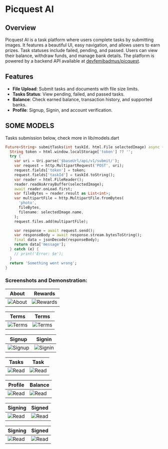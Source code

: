 # Picquest AI

## Overview

Picquest AI is a task platform where users complete tasks by submitting images. It features a beautiful UI, easy navigation, and allows users to earn prizes. Task statuses include failed, pending, and passed. Users can view their balance, withdraw funds, and manage bank details. The platform is powered by a backend API available at [devfemibadmus/picquest](https://github.com/devfemibadmus/picquest).

## Features

- **File Upload**: Submit tasks and documents with file size limits.
- **Tasks Status**: View pending, failed, and passed tasks.
- **Balance**: Check earned balance, transaction history, and supported banks.
- **Profile**: Signup, Signin, and account verification.


## SOME MODELS

Tasks submission below, check more in lib/models.dart

```dart
Future<String> submitTasks(int taskId, html.File selectedImage) async {
  String token = html.window.localStorage['token'] ?? '';
  try {
    var uri = Uri.parse('$baseUrl/api/v1/submit/');
    var request = http.MultipartRequest('POST', uri);
    request.fields['token'] = token;
    request.fields['taskId'] = taskId.toString();
    var reader = html.FileReader();
    reader.readAsArrayBuffer(selectedImage);
    await reader.onLoad.first;
    var fileBytes = reader.result as List<int>;
    var multipartFile = http.MultipartFile.fromBytes(
      'photo',
      fileBytes,
      filename: selectedImage.name,
    );
    request.files.add(multipartFile);

    var response = await request.send();
    var responseBody = await response.stream.bytesToString();
    final data = jsonDecode(responseBody);
    return data['message'];
  } catch (e) {
    // print('Error: $e');
  }
  return 'Something went wrong';
}
```


### Screenshots and Demonstration:

| About | Rewards |
|-------------------- | ------------------- |
| ![About](medias/picquest.online_(iPhone%2012%20Pro).png?raw=true) | ![Rewards](medias/picquest.online_(iPhone%2012%20Pro)%20(2).png?raw=true) |

| Terms | Terms |
|-------------- | ---------------------------- |
| ![Terms](medias/picquest.online_(iPhone%2012%20Pro)%20(3).png?raw=true) | ![Terms](medias/picquest.online_(iPhone%2012%20Pro)%20(1).png?raw=true) |

| Signup | Signin |
|--------------------- | --------------------------- |
| ![Signup](medias/picquest.online_app_(iPhone%2012%20Pro)%20(5).png?raw=true) | ![Signin](medias/picquest.online_app_(iPhone%2012%20Pro)%20(6).png?raw=true) |

| Tasks | Task |
|----------------------- | ---------- |
| ![Read](medias/picquest.online_app_(iPhone%2012%20Pro)%20(1).png?raw=true) | ![Read](medias/picquest.online_app_(iPhone%2012%20Pro)%20(4).png?raw=true) |

| Profile | Balance |
|----------------------- | ---------- |
| ![Read](medias/picquest.online_app_(iPhone%2012%20Pro)%20(2).png?raw=true) | ![Read](medias/picquest.online_app_(iPhone%2012%20Pro)%20(3).png?raw=true) |

| Signing | Signed |
|----------------------- | ---------- |
| ![Read](readme?raw=true) | ![Read](readme?raw=true) |

| Signing | Signed |
|----------------------- | ---------- |
| ![Read](readme?raw=true) | ![Read](readme?raw=true) |


